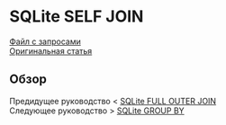 # SQLite SELF JOIN ######################

[Файл с запросами][querys]   
[Оригинальная статья][origin]

[querys]: ./querys.sql
[origin]: https://www.sqlitetutorial.net/sqlite-self-join/

## Обзор ##############################

Предидущее руководство < [SQLite FULL OUTER JOIN][prev]  
Следующее руководство > [SQLite GROUP BY][next]

[prev]: ../15_FullOuterJoin/translate.md
[next]: ../17_GroupBy/translate.md